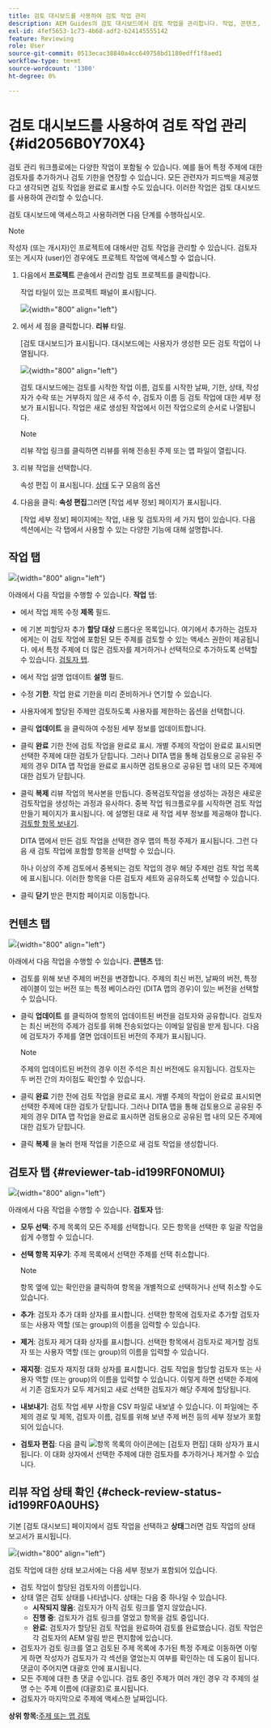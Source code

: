 ```yaml
---
title: 검토 대시보드를 사용하여 검토 작업 관리
description: AEM Guides의 검토 대시보드에서 검토 작업을 관리합니다. 작업, 콘텐츠, 검토자 탭에서 수행할 작업에 대해 알아보고 검토 작업의 상태를 확인합니다.
exl-id: 4fef5653-1c73-4b68-adf2-b24145555142
feature: Reviewing
role: User
source-git-commit: 0513ecac38840a4cc649758bd1180edff1f8aed1
workflow-type: tm+mt
source-wordcount: '1300'
ht-degree: 0%

---
```


# 검토 대시보드를 사용하여 검토 작업 관리 {#id2056B0Y70X4}

검토 관리 워크플로에는 다양한 작업이 포함될 수 있습니다. 예를 들어 특정 주제에 대한 검토자를 추가하거나 검토 기한을 연장할 수 있습니다. 모든 관련자가 피드백을 제공했다고 생각되면 검토 작업을 완료로 표시할 수도 있습니다. 이러한 작업은 검토 대시보드를 사용하여 관리할 수 있습니다.

검토 대시보드에 액세스하고 사용하려면 다음 단계를 수행하십시오.

>[!NOTE]
>
> 작성자 \(또는 개시자\)인 프로젝트에 대해서만 검토 작업을 관리할 수 있습니다. 검토자 또는 게시자 \(user\)인 경우에도 프로젝트 작업에 액세스할 수 없습니다.

1. 다음에서 **프로젝트** 콘솔에서 관리할 검토 프로젝트를 클릭합니다.

   작업 타일이 있는 프로젝트 패널이 표시됩니다.

   ![](images/review-management.png){width="800" align="left"}

1. 에서 세 점을 클릭합니다. **리뷰** 타일.

   [검토 대시보드]가 표시됩니다. 대시보드에는 사용자가 생성한 모든 검토 작업이 나열됩니다.

   ![](images/review-dashboard.png){width="800" align="left"}

   검토 대시보드에는 검토를 시작한 작업 이름, 검토를 시작한 날짜, 기한, 상태, 작성자가 수락 또는 거부하지 않은 새 주석 수, 검토자 이름 등 검토 작업에 대한 세부 정보가 표시됩니다. 작업은 새로 생성된 작업에서 이전 작업으로의 순서로 나열됩니다.

   >[!NOTE]
   >
   > 리뷰 작업 링크를 클릭하면 리뷰를 위해 전송된 주제 또는 맵 파일이 열립니다.

1. 리뷰 작업을 선택합니다.

   속성 편집 이 표시됩니다. [상태](#check-review-status-id199RF0A0UHS) 도구 모음의 옵션

1. 다음을 클릭: **속성 편집**&#x200B;그러면 [작업 세부 정보] 페이지가 표시됩니다.

   [작업 세부 정보] 페이지에는 작업, 내용 및 검토자의 세 가지 탭이 있습니다. 다음 섹션에서는 각 탭에서 사용할 수 있는 다양한 기능에 대해 설명합니다.


## 작업 탭

![](images/review-task-page.png){width="800" align="left"}

아래에서 다음 작업을 수행할 수 있습니다. **작업** 탭:

- 에서 작업 제목 수정 **제목** 필드.
- 에 기본 피할당자 추가 **할당 대상** 드롭다운 목록입니다. 여기에서 추가하는 검토자에게는 이 검토 작업에 포함된 모든 주제를 검토할 수 있는 액세스 권한이 제공됩니다. 에서 특정 주제에 더 많은 검토자를 제거하거나 선택적으로 추가하도록 선택할 수 있습니다. [검토자 탭](#reviewer-tab-id199RF0N0MUI).
- 에서 작업 설명 업데이트 **설명** 필드.
- 수정 **기한**. 작업 완료 기한을 미리 준비하거나 연기할 수 있습니다.
- 사용자에게 할당된 주제만 검토하도록 사용자를 제한하는 옵션을 선택합니다.
- 클릭 **업데이트** 을 클릭하여 수정된 세부 정보를 업데이트합니다.
- 클릭 **완료** 기한 전에 검토 작업을 완료로 표시. 개별 주제의 작업이 완료로 표시되면 선택한 주제에 대한 검토가 닫힙니다. 그러나 DITA 맵을 통해 검토용으로 공유된 주제의 경우 DITA 맵 작업을 완료로 표시하면 검토용으로 공유된 맵 내의 모든 주제에 대한 검토가 닫힙니다.
- 클릭 **복제** 리뷰 작업의 복사본을 만듭니다. 중복검토작업을 생성하는 과정은 새로운 검토작업을 생성하는 과정과 유사하다. 중복 작업 워크플로우를 시작하면 검토 작업 만들기 페이지가 표시됩니다. 에 설명된 대로 새 작업 세부 정보를 제공해야 합니다. [검토할 항목 보내기](review-send-topics-for-review.md#).

  DITA 맵에서 만든 검토 작업을 선택한 경우 맵의 특정 주제가 표시됩니다. 그런 다음 새 검토 작업에 포함할 항목을 선택할 수 있습니다.

  하나 이상의 주제 검토에서 중복되는 검토 작업의 경우 해당 주제만 검토 작업 목록에 표시됩니다. 이러한 항목을 다른 검토자 세트와 공유하도록 선택할 수 있습니다.

- 클릭 **닫기** 받은 편지함 페이지로 이동합니다.

## 컨텐츠 탭

![](images/review-content-page.png){width="800" align="left"}

아래에서 다음 작업을 수행할 수 있습니다. **콘텐츠** 탭:

- 검토를 위해 보낸 주제의 버전을 변경합니다. 주제의 최신 버전, 날짜의 버전, 특정 레이블이 있는 버전 또는 특정 베이스라인 \(DITA 맵의 경우\)이 있는 버전을 선택할 수 있습니다.

- 클릭 **업데이트** 를 클릭하여 항목의 업데이트된 버전을 검토자와 공유합니다. 검토자는 최신 버전의 주제가 검토를 위해 전송되었다는 이메일 알림을 받게 됩니다. 다음에 검토자가 주제를 열면 업데이트된 버전의 주제가 표시됩니다.

  >[!NOTE]
  >
  > 주제의 업데이트된 버전의 경우 이전 주석은 최신 버전에도 유지됩니다. 검토자는 두 버전 간의 차이점도 확인할 수 있습니다.

- 클릭 **완료** 기한 전에 검토 작업을 완료로 표시. 개별 주제의 작업이 완료로 표시되면 선택한 주제에 대한 검토가 닫힙니다. 그러나 DITA 맵을 통해 검토용으로 공유된 주제의 경우 DITA 맵 작업을 완료로 표시하면 검토용으로 공유된 맵 내의 모든 주제에 대한 검토가 닫힙니다.

- 클릭 **복제** 을 눌러 현재 작업을 기준으로 새 검토 작업을 생성합니다.


## 검토자 탭 {#reviewer-tab-id199RF0N0MUI}

![](images/reviewers-tab.png){width="800" align="left"}

아래에서 다음 작업을 수행할 수 있습니다. **검토자** 탭:

- **모두 선택**: 주제 목록의 모든 주제를 선택합니다. 모든 항목을 선택한 후 일괄 작업을 쉽게 수행할 수 있습니다.
- **선택 항목 지우기**: 주제 목록에서 선택한 주제를 선택 취소합니다.

  >[!NOTE]
  >
  > 항목 옆에 있는 확인란을 클릭하여 항목을 개별적으로 선택하거나 선택 취소할 수도 있습니다.

- **추가**: 검토자 추가 대화 상자를 표시합니다. 선택한 항목에 검토자로 추가할 검토자 또는 사용자 역할 \(또는 group\)의 이름을 입력할 수 있습니다.
- **제거**: 검토자 제거 대화 상자를 표시합니다. 선택한 항목에서 검토자로 제거할 검토자 또는 사용자 역할 \(또는 group\)의 이름을 입력할 수 있습니다.
- **재지정**: 검토자 재지정 대화 상자를 표시합니다. 검토 작업을 할당할 검토자 또는 사용자 역할 \(또는 group\)의 이름을 입력할 수 있습니다. 이렇게 하면 선택한 주제에서 기존 검토자가 모두 제거되고 새로 선택한 검토자가 해당 주제에 할당됩니다.
- **내보내기**: 검토 작업 세부 사항을 CSV 파일로 내보낼 수 있습니다. 이 파일에는 주제의 경로 및 제목, 검토자 이름, 검토를 위해 보낸 주제 버전 등의 세부 정보가 포함되어 있습니다.
- **검토자 편집**: 다음 클릭 ![](images/edit_pencil_icon.svg)항목 목록의 아이콘에는 [검토자 편집] 대화 상자가 표시됩니다. 이 대화 상자에서 선택한 주제에 대한 검토자를 추가하거나 제거할 수 있습니다.

## 리뷰 작업 상태 확인 {#check-review-status-id199RF0A0UHS}

기본 [검토 대시보드] 페이지에서 검토 작업을 선택하고 **상태**&#x200B;그러면 검토 작업의 상태 보고서가 표시됩니다.

![](images/review-status-report.png){width="800" align="left"}

검토 작업에 대한 상태 보고서에는 다음 세부 정보가 포함되어 있습니다.

- 검토 작업이 할당된 검토자의 이름입니다.
- 상태 열은 검토 상태를 나타냅니다. 상태는 다음 중 하나일 수 있습니다.
   - **시작되지 않음**: 검토자가 아직 검토 링크를 열지 않았습니다.
   - **진행 중**: 검토자가 검토 링크를 열었고 항목을 검토 중입니다.
   - **완료**: 검토자가 할당된 검토 작업을 완료하여 검토를 완료했습니다. 검토 작업은 각 검토자의 AEM 알림 받은 편지함에 있습니다.
- 검토자가 검토 링크를 열고 검토된 주제 목록에 추가된 특정 주제로 이동하면 이렇게 하면 작성자가 검토자가 각 섹션을 열었는지 여부를 확인하는 데 도움이 됩니다. 댓글이 주어지면 대괄호 안에 표시됩니다.
- 모든 주제에 대한 총 댓글 수입니다. 검토 중인 주제가 여러 개인 경우 각 주제의 설명 수는 주제 이름에 \(대괄호\)로 표시됩니다.
- 검토자가 마지막으로 주제에 액세스한 날짜입니다.

**상위 항목:**[&#x200B;주제 또는 맵 검토](review.md)
